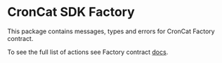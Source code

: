 # CronCat SDK Factory

This package contains messages, types and errors for CronCat Factory contract.

To see the full list of actions see Factory contract [docs](https://github.com/CronCats/cw-croncat/blob/beta/split-0.0.0/contracts/croncat-factory/README.md).

